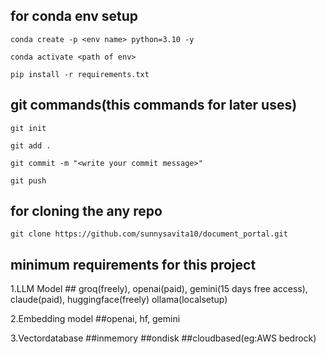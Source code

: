 ## for conda env setup
```
conda create -p <env name> python=3.10 -y 
```

```
conda activate <path of env>
```

```
pip install -r requirements.txt
```




## git commands(this commands for later uses)

```
git init
```

```
git add .
```

```
git commit -m "<write your commit message>"
```

```
git push
```

## for cloning the any repo
```
git clone https://github.com/sunnysavita10/document_portal.git
```

## minimum requirements for this project 
1.LLM Model ## groq(freely), openai(paid), gemini(15 days free access), claude(paid), huggingface(freely)
ollama(localsetup)

2.Embedding model ##openai, hf, gemini 

3.Vectordatabase ##inmemory ##ondisk ##cloudbased(eg:AWS bedrock)

